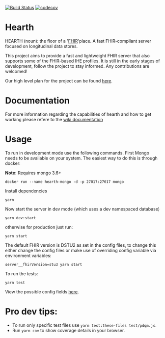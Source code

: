 [![Build Status](https://travis-ci.org/jembi/hearth.svg?branch=master)](https://travis-ci.org/jembi/hearth) [![codecov](https://codecov.io/gh/jembi/hearth/branch/master/graph/badge.svg)](https://codecov.io/gh/jembi/hearth)

# Hearth
HEARTH (noun): the floor of a '[FHIR](http://hl7.org/fhir/)'place. A fast FHIR-compliant server focused on longitudinal data stores.

This project aims to provide a fast and lightweight FHIR server that also supports some of the FHIR-based IHE profiles. It is still in the early stages of development, follow the project to stay informed. Any contributions are welcomed!

Our high level plan for the project can be found [here](https://docs.google.com/document/d/1wJr-A0xJFEwwR9y5c5tVGb0_rH7IQFBJRhMNRU31Fis/edit?usp=sharing).

# Documentation
For more information regarding the capabilities of hearth and how to get working please refere to the [wiki documentation](https://github.com/jembi/hearth/wiki)

# Usage
To run in development mode use the following commands. First Mongo needs to be available on your system. The easiest way to do this is through docker:

**Note:** Requires mongo 3.6+

```
docker run --name hearth-mongo -d -p 27017:27017 mongo
```
Install dependencies
```
yarn
```
Now start the server in dev mode (which uses a dev namespaced database)
```
yarn dev:start
```
otherwise for production just run:
```
yarn start
```

The default FHIR version is DSTU2 as set in the config files, to change this either change the config files or make use of overriding config variable via environment variables:
```
server__fhirVersion=stu3 yarn start
```

To run the tests:
```
yarn test
```

View the possible config fields [here](https://github.com/jembi/hearth/blob/master/config/default.json).

# Pro dev tips:
* To run only specific test files use `yarn test:these-files test/pdqm.js`.
* Run `yarn cov` to show coverage details in your browser.

